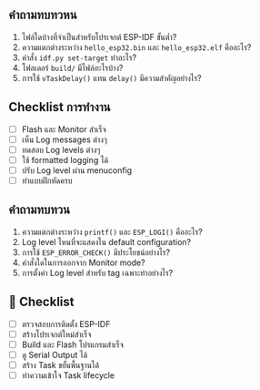 
## คำถามทบทวหน

1. ไฟล์ใดบ้างที่จำเป็นสำหรับโปรเจกต์ ESP-IDF ขั้นต่ำ?
2. ความแตกต่างระหว่าง `hello_esp32.bin` และ `hello_esp32.elf` คืออะไร?
3. คำสั่ง `idf.py set-target` ทำอะไร?
4. โฟลเดอร์ `build/` มีไฟล์อะไรบ้าง?
5. การใช้ `vTaskDelay()` แทน `delay()` มีความสำคัญอย่างไร?


## Checklist การทำงาน

- [ ] Flash และ Monitor สำเร็จ
- [ ] เห็น Log messages ต่างๆ
- [ ] ทดสอบ Log levels ต่างๆ
- [ ] ใช้ formatted logging ได้
- [ ] ปรับ Log level ผ่าน menuconfig
- [ ] ทำแบบฝึกหัดครบ

## คำถามทบทวน

1. ความแตกต่างระหว่าง `printf()` และ `ESP_LOGI()` คืออะไร?
2. Log level ไหนที่จะแสดงใน default configuration?
3. การใช้ `ESP_ERROR_CHECK()` มีประโยชน์อย่างไร?
4. คำสั่งใดในการออกจาก Monitor mode?
5. การตั้งค่า Log level สำหรับ tag เฉพาะทำอย่างไร?


## 📝 Checklist
- [ ] ตรวจสอบการติดตั้ง ESP-IDF
- [ ] สร้างโปรเจกต์ใหม่สำเร็จ
- [ ] Build และ Flash โปรแกรมสำเร็จ
- [ ] ดู Serial Output ได้
- [ ] สร้าง Task ขยั้นพื้นฐานได้
- [ ] ทำความเข้าใจ Task lifecycle